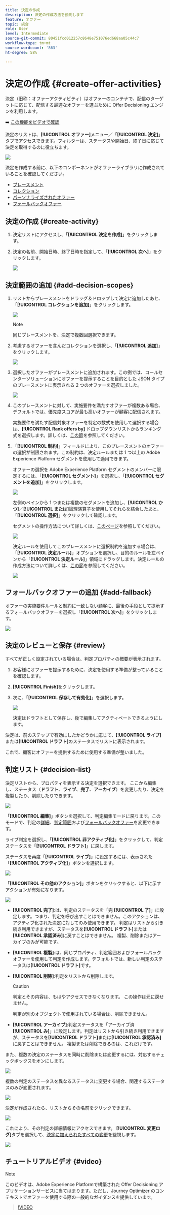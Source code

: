 ```yaml
---
title: 決定の作成
description: 決定の作成方法を説明します
feature: オファー
topic: 統合
role: User
level: Intermediate
source-git-commit: 80451fcd012257c8648e751076ed668aa05c44c7
workflow-type: tm+mt
source-wordcount: '863'
ht-degree: 58%

---
```


# 決定の作成 {#create-offer-activities}

決定（旧称：オファーアクティビティ）はオファーのコンテナで、配信のターゲットに応じて、配信する最適なオファーを選ぶために Offer Decisioning エンジンを利用します。

➡️ [この機能をビデオで確認](#video)

決定のリストは、**[!UICONTROL オファー]**&#x200B;メニュー／「**[!UICONTROL 決定]**」タブでアクセスできます。フィルターは、ステータスや開始日、終了日に応じて決定を取得するのに役立ちます。

![](../../assets/activities-list.png)

決定を作成する前に、以下のコンポーネントがオファーライブラリに作成されていることを確認してください。

* [プレースメント](../offer-library/creating-placements.md)
* [コレクション](../offer-library/creating-collections.md)
* [パーソナライズされたオファー](../offer-library/creating-personalized-offers.md)
* [フォールバックオファー](../offer-library/creating-fallback-offers.md)

## 決定の作成 {#create-activity}

1. 決定リストにアクセスし、「**[!UICONTROL 決定を作成]**」をクリックします。

1. 決定の名前、開始日時、終了日時を指定して、「**[!UICONTROL 次へ]**」をクリックします。

   ![](../../assets/activities-name.png)

## 決定範囲の追加 {#add-decision-scopes}

1. リストからプレースメントをドラッグ＆ドロップして決定に追加したあと、「**[!UICONTROL コレクションを追加]**」をクリックします。

   ![](../../assets/activities-placement.png)

   >[!NOTE]
   >
   >同じプレースメントを、決定で複数回選択できます。

1. 考慮するオファーを含んだコレクションを選択し、「**[!UICONTROL 追加]**」をクリックします。

   ![](../../assets/activities-collection.png)

1. 選択したオファーがプレースメントに追加されます。この例では、コールセンターソリューションにオファーを提示することを目的とした JSON タイプのプレースメントに表示される 2 つのオファーを選択しました。

   ![](../../assets/offers-added.png)

1. このプレースメントに対して、実施要件を満たすオファーが複数ある場合、デフォルトでは、優先度スコアが最も高いオファーが顧客に配信されます。

   実施要件を満たす配信対象オファーを特定の数式を使用して選択する場合は、**[!UICONTROL Rank offers by]** ドロップダウンリストからランキング式を選択します。詳しくは、[この節](../offer-activities/configure-offer-selection.md)を参照してください。

1. 「**[!UICONTROL 制約]**」フィールドにより、このプレースメントのオファーの選択が制限されます。この制約は、決定ルールまたは 1 つ以上の Adobe Experience Platform セグメントを使用して適用できます。

   オファーの選択を Adobe Experience Platform セグメントのメンバーに限定するには、「**[!UICONTROL セグメント]**」を選択し、「**[!UICONTROL セグメントを追加]**」をクリックします。

   ![](../../assets/activity_constraint_segment.png)

   左側のペインから 1 つまたは複数のセグメントを追加し、**[!UICONTROL かつ]**／**[!UICONTROL または]**&#x200B;論理演算子を使用してそれらを結合したあと、「**[!UICONTROL 選択]**」をクリックして確認します。

   セグメントの操作方法について詳しくは、[このページ](../../segment/about-segments.md)を参照してください。

   ![](../../assets/activity_constraint_segment2.png)

   決定ルールを使用してこのプレースメントに選択制約を追加する場合は、「**[!UICONTROL 決定ルール]**」オプションを選択し、目的のルールを左ペインから「**[!UICONTROL 決定ルール]**」領域にドラッグします。決定ルールの作成方法について詳しくは、[この節](../offer-library/creating-decision-rules.md)を参照してください。

   ![](../../assets/activity_constraint_rule.png)

## フォールバックオファーの追加 {#add-fallback}

オファーの実施要件ルールと制約に一致しない顧客に、最後の手段として提示するフォールバックオファーを選択し「**[!UICONTROL 次へ]**」をクリックします。

![](../../assets/add-fallback-offer.png)

## 決定のレビューと保存 {#review}

すべてが正しく設定されている場合は、判定プロパティの概要が表示されます。

1. お客様にオファーを提示するために、決定を使用する準備が整っていることを確認します。
1. **[!UICONTROL Finish]**&#x200B;をクリックします。
1. 次に、「**[!UICONTROL 保存して有効化]**」を選択します。

   ![](../../assets/save-activities.png)

   決定はドラフトとして保存し、後で編集してアクティベートできるようにします。

決定は、前のステップで有効にしたかどうかに応じて、**[!UICONTROL ライブ]**&#x200B;または&#x200B;**[!UICONTROL ドラフト]**&#x200B;のステータスでリストに表示されます。

これで、顧客にオファーを提供するために使用する準備が整いました。

## 判定リスト {#decision-list}

決定リストから、プロパティを表示する決定を選択できます。 ここから編集し、ステータス（**ドラフト**、**ライブ**、**完了**、**アーカイブ**）を変更したり、決定を複製したり、削除したりできます。

![](../../assets/decision_created.png)

「**[!UICONTROL 編集]**」ボタンを選択して、判定編集モードに戻ります。このモードで、判定の[詳細](#create-activity)、[判定範囲](#add-decision-scopes)および[フォールバックオファー](#add-fallback)を変更できます。

ライブ判定を選択し、「**[!UICONTROL 非アクティブ化]**」をクリックして、判定ステータスを「**[!UICONTROL ドラフト]**」に戻します。

ステータスを再度「**[!UICONTROL ライブ]**」に設定するには、表示された「**[!UICONTROL アクティブ化]**」ボタンを選択します。

![](../../assets/decision_activate.png)

「**[!UICONTROL その他のアクション]**」ボタンをクリックすると、以下に示すアクションが有効になります。

![](../../assets/decision_more-actions.png)

* **[!UICONTROL 完了]**:は、判定のステータスを「完 **[!UICONTROL 了]**」に設定します。つまり、判定を呼び出すことはできません。このアクションは、アクティブ化された決定に対してのみ使用できます。 判定はリストから引き続き利用できますが、ステータスを&#x200B;**[!UICONTROL ドラフト]**&#x200B;または&#x200B;**[!UICONTROL 承認済み]**&#x200B;に戻すことはできません。 複製、削除またはアーカイブのみが可能です。

* **[!UICONTROL 複製]**:は、同じプロパティ、判定範囲およびフォールバックオファーを使用して判定を作成します。デフォルトでは、新しい判定のステータスは&#x200B;**[!UICONTROL ドラフト]**&#x200B;です。

* **[!UICONTROL 削除]**:判定をリストから削除します。

   >[!CAUTION]
   >
   >判定とその内容は、もはやアクセスできなくなります。 この操作は元に戻せません。
   >
   >判定が別のオブジェクトで使用されている場合は、削除できません。

* **[!UICONTROL アーカイブ]**:判定ステータスを「アーカイブ済 **[!UICONTROL み]**」に設定します。判定はリストから引き続き利用できますが、ステータスを&#x200B;**[!UICONTROL ドラフト]**&#x200B;または&#x200B;**[!UICONTROL 承認済み]**&#x200B;に戻すことはできません。 複製または削除できるのは、これだけです。

また、複数の決定のステータスを同時に削除または変更するには、対応するチェックボックスをオンにします。

![](../../assets/decision_multiple-selection.png)

複数の判定のステータスを異なるステータスに変更する場合、関連するステータスのみが変更されます。

![](../../assets/decision_change-status.png)

決定が作成されたら、リストからその名前をクリックできます。

![](../../assets/decision_click-name.png)

これにより、その判定の詳細情報にアクセスできます。 **[!UICONTROL 変更ログ]**&#x200B;タブを選択して、[決定に加えられたすべての変更](../get-started/user-interface.md#changes-log)を監視します。

![](../../assets/decision_information.png)

## チュートリアルビデオ {#video}

>[!NOTE]
>
>このビデオは、Adobe Experience Platformで構築された Offer Decisioning アプリケーションサービスに当てはまります。ただし、Journey Optimizer のコンテキストでオファーを使用する際の一般的なガイダンスを提供しています。

>[!VIDEO](https://video.tv.adobe.com/v/329606?quality=12)
